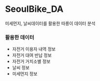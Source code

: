 SeoulBike_DA
=============
미세먼지, 날씨데이터를 활용한 따릉이 데이터 분석

### 활용한 데이터

- 자전거 이용자 내역 정보
- 자전거 대여 반납 정보
- 자전거 거치소별 정보
- 날씨 정보
- 미세먼지 정보

